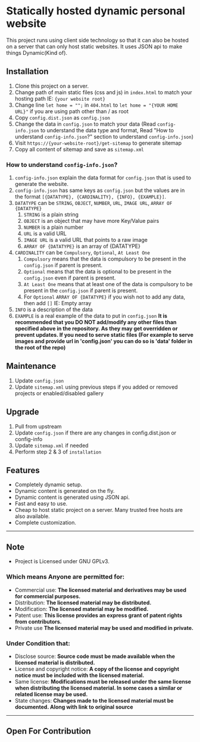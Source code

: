 # Statically hosted dynamic personal website

This project runs using client side technology so that it can also be hosted on a server that can only host static websites. It uses JSON api to make things Dynamic(Kind of). 

## Installation
1. Clone this project on a server. 
2. Change path of main static files (css and js) in `index.html` to match your hosting path IE: `{your website root}`
3. Change line `let home = "";` in `404.html` to `let home = "{YOUR HOME URL}"` if you are using path other than / as root 
4. Copy `config.dist.json` as `config.json`
5. Change the data in `config.json` to match your data (Read `config-info.json` to understand the data type and format, Read "How to understand `config-info.json`?" section to understand `config-info.json`)
6. Visit `https://{your-website-root}/get-sitemap` to generate sitemap 
7. Copy all content of sitemap and save as `sitemap.xml`
### How to understand `config-info.json`?
1. `config-info.json` explain the data format for `config.json` that is used to generate the website.
2. `config-info.json` has same keys as `config.json` but the values are in the format `[{DATATYPE}, {CARDINALITY}, {INFO}, {EXAMPLE}]`.
3. `DATATYPE` can be `STRING`, `OBJECT`, `NUMBER`, `URL`, `IMAGE URL`, `ARRAY OF {DATATYPE}`
    1. `STRING` is a plain string
    2. `OBJECT` is an object that may have more Key/Value pairs
    3. `NUMBER` is a plain number
    4. `URL` is a valid URL
    5. `IMAGE URL` is a valid URL that points to a raw image
    6. `ARRAY OF {DATATYPE}` is an array of {DATATYPE}
4. `CARDINALITY` can be `Compulsory`, `Optional`, `At Least One`
    1. `Compulsory` means that the data is compulsory to be present in the `config.json` if parent is present.
    2. `Optional` means that the data is optional to be present in the `config.json` even if parent is present.
    3. `At Least One` means that at least one of the data is compulsory to be present in the `config.json` if parent is present.
    4. For `Optional` `ARRAY OF {DATATYPE}` if you wish not to add any data, then add `[]` IE: Empty array
5. `INFO` is a description of the data
6. `EXAMPLE` is a real example of the data to put in `config.json`
<b> It is recommended that you DO NOT add/modify any other files than specified above in the repository. As they may get overridden or prevent updates. If you need to serve static files (For example to serve images and provide url in 'config.json' you can do so is 'data' folder in the root of the repo) </b>

## Maintenance
1. Update `config.json`
2. Update `sitemap.xml` using previous steps if you added or removed projects or enabled/disabled gallery

## Upgrade
1. Pull from upstream
2. Update `config.json` if there are any changes in config.dist.json or config-info
3. Update `sitemap.xml` if needed
4. Perform step 2 & 3 of `installation`  

## Features
* Completely dynamic setup.
* Dynamic content is generated on the fly.
* Dynamic content is generated using JSON api.
* Fast and easy to use.
* Cheap to host static project on a server. Many trusted free hosts are also available.
* Complete customization.

---

## Note
- Project is Licensed under GNU GPLv3.

### Which means Anyone are permitted for:
- Commercial use: **The licensed material and derivatives may be used for commercial purposes.**
- Distribution: **The licensed material may be distributed.**
- Modification: **The licensed material may be modified.**
- Patent use: **This license provides an express grant of patent rights from contributors.**
- Private use **The licensed material may be used and modified in private.**

### Under Condition that:
- Disclose source: **Source code must be made available when the licensed material is distributed.**
- License and copyright notice: **A copy of the license and copyright notice must be included with the licensed material.**
- Same license: **Modifications must be released under the same license when distributing the licensed material. In some cases a similar or related license may be used.**
- State changes: **Changes made to the licensed material must be documented. Along with link to original source**

---
Open For Contribution
---
